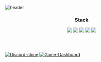 
![header](https://capsule-render.vercel.app/api?type=waving&color=gradient&height=300&section=header)
<!-- &desc=Decorate%20GitHub%20Profile%20or%20any%20Repo%20like%20me!&descAlignY=65&descAlign=59 -->
<!-- &text=JEON%20BYEOUNG%20GIL&fontAlignY=40& -->

<h3 align="center">Stack</h3>

<p align="center">
  <img src="https://img.shields.io/badge/-HTML-05122A?style=flat-square&logo=HTML5"/>
  <img src="https://img.shields.io/badge/-CSS-05122A?style=flat-square&logo=CSS3&logoColor=1572B6" />
  <img src="https://img.shields.io/badge/-JavaScript-05122A?style=flat-square&logo=javascript" />
  <img src="https://img.shields.io/badge/-Typescript-05122A?style=flat-square&logo=typescript" />
  <img src="https://img.shields.io/badge/-React-05122A?style=flat-square&logo=react" />
</p>

<br />
<br />

<!-- <span align="center">
  <a href="https://github.com/FRONT-JB">
    <img width="100%" height="180em" src="https://github-readme-stats.vercel.app/api/top-langs/?username=FRONT-JB&show_icons=true&title_color=fff&icon_color=79ff97&text_color=9f9f9f&bg_color=151515&layout=compact" />
  </a>
</span> -->

[![Discord-clone](https://github-readme-stats.vercel.app/api/pin/?username=FRONT-JB&repo=discord-clone)](https://github.com/Frontend-ClassRoom/discord-clone) 
[![Game-Dashboard](https://github-readme-stats.vercel.app/api/pin/?username=FRONT-JB&repo=Game-Dashboard)](https://github.com/FRONT-JB/Game-Dashboard)

<!-- <hr /> -->






<!--
**FRONT-JB/FRONT-JB** is a ✨ _special_ ✨ repository because its `README.md` (this file) appears on your GitHub profile.

Here are some ideas to get you started:

- 🔭 I’m currently working on ...
- 🌱 I’m currently learning ...
- 👯 I’m looking to collaborate on ...
- 🤔 I’m looking for help with ...
- 💬 Ask me about ...
- 📫 How to reach me: ...
- 😄 Pronouns: ...
- ⚡ Fun fact: ...
-->
